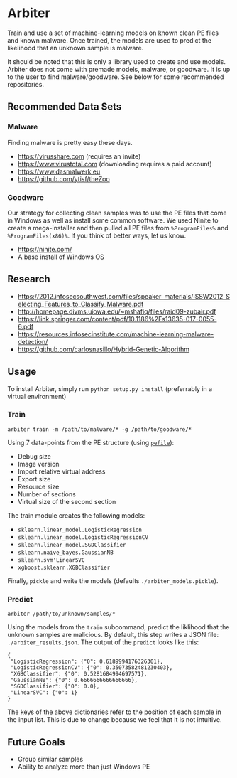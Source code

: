 # Arbiter

Train and use a set of machine-learning models on known clean PE files and 
known malware.  Once trained, the models are used to predict the likelihood
that an unknown sample is malware.

It should be noted that this is only a library used to create and use models.
Arbiter does not come with premade models, malware, or goodware.  It is up to 
the user to find malware/goodware.  See below for some recommended 
repositories.

## Recommended Data Sets

### Malware

Finding malware is pretty easy these days.

* https://virusshare.com (requires an invite)
* https://www.virustotal.com (downloading requires a paid account)
* https://www.dasmalwerk.eu
* https://github.com/ytisf/theZoo

### Goodware

Our strategy for collecting clean samples was to use the PE files that come in
Windows as well as install some common software.  We used Ninite to create a
mega-installer and then pulled all PE files from `%ProgramFiles%` and 
`%ProgramFiles(x86)%`.  If you think of better ways, let us know.

* https://ninite.com/
* A base install of Windows OS

## Research

* https://2012.infosecsouthwest.com/files/speaker_materials/ISSW2012_Selecting_Features_to_Classify_Malware.pdf
* http://homepage.divms.uiowa.edu/~mshafiq/files/raid09-zubair.pdf
* https://link.springer.com/content/pdf/10.1186%2Fs13635-017-0055-6.pdf
* https://resources.infosecinstitute.com/machine-learning-malware-detection/
* https://github.com/carlosnasillo/Hybrid-Genetic-Algorithm

## Usage

To install Arbiter, simply run `python setup.py install` (preferrably in a 
virtual environment)

### Train

`arbiter train -m /path/to/malware/* -g /path/to/goodware/*`

Using 7 data-points from the PE structure (using [`pefile`](https://github.com/erocarrera/pefile)):
* Debug size
* Image version
* Import relative virtual address
* Export size
* Resource size
* Number of sections
* Virtual size of the second section

The train module creates the following models:
* `sklearn.linear_model.LogisticRegression`
* `sklearn.linear_model.LogisticRegressionCV`
* `sklearn.linear_model.SGDClassifier`
* `sklearn.naive_bayes.GaussianNB`
* `sklearn.svm'LinearSVC`
* `xgboost.sklearn.XGBClassifier`

Finally, `pickle` and write the models (defaults `./arbiter_models.pickle`).

### Predict

`arbiter /path/to/unknown/samples/*`

Using the models from the `train` subcommand, predict the liklihood that the 
unknown samples are malicious.  By default, this step writes a JSON file: 
`./arbiter_results.json`.  The output of the `predict` looks like this:
```
{
 "LogisticRegression": {"0": 0.6189994176326301}, 
 "LogisticRegressionCV": {"0": 0.35073582481230403}, 
 "XGBClassifier": {"0": 0.5281684994697571}, 
 "GaussianNB": {"0": 0.6666666666666666}, 
 "SGDClassifier": {"0": 0.0}, 
 "LinearSVC": {"0": 1}
}
```
The keys of the above dictionaries refer to the position of each sample in the 
input list.  This is due to change because we feel that it is not intuitive.

## Future Goals

* Group similar samples
* Ability to analyze more than just Windows PE
